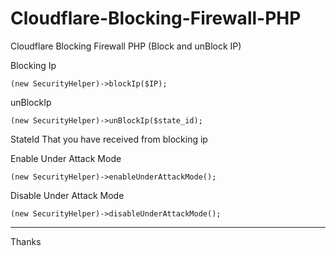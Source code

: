 # Cloudflare-Blocking-Firewall-PHP
Cloudflare Blocking Firewall PHP (Block and unBlock IP)

Blocking Ip

`
(new SecurityHelper)->blockIp($IP);
`

unBlockIp

`
(new SecurityHelper)->unBlockIp($state_id);
`

StateId That you have received from blocking ip

Enable Under Attack Mode

`(new SecurityHelper)->enableUnderAttackMode();`

Disable Under Attack Mode

`(new SecurityHelper)->disableUnderAttackMode();`

---------
Thanks

